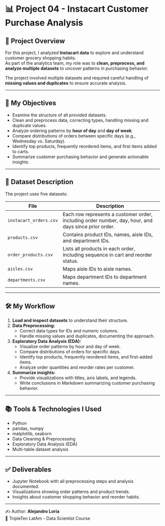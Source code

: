 # 📊 Project 04 - Instacart Customer Purchase Analysis  

## 📌 Project Overview  
For this project, I analyzed **Instacart data** to explore and understand customer grocery shopping habits.  
As part of the analytics team, my role was to **clean, preprocess, and analyze multiple datasets** to uncover patterns in purchasing behavior.  

The project involved multiple datasets and required careful handling of **missing values and duplicates** to ensure accurate analysis.  

---

## 🎯 My Objectives  
- Examine the structure of all provided datasets.  
- Clean and preprocess data, correcting types, handling missing and duplicate values.  
- Analyze ordering patterns by **hour of day** and **day of week**.  
- Compare distributions of orders between specific days (e.g., Wednesday vs. Saturday).  
- Identify top products, frequently reordered items, and first items added to carts.  
- Summarize customer purchasing behavior and generate actionable insights.  

---

## 📂 Dataset Description  
The project uses five datasets:  

| File                   | Description |
|------------------------|-------------|
| `instacart_orders.csv` | Each row represents a customer order, including order number, day, hour, and days since prior order. |
| `products.csv`         | Contains product IDs, names, aisle IDs, and department IDs. |
| `order_products.csv`   | Lists all products in each order, including sequence in cart and reorder status. |
| `aisles.csv`           | Maps aisle IDs to aisle names. |
| `departments.csv`      | Maps department IDs to department names. |

---

## 🛠️ My Workflow  
1. **Load and inspect datasets** to understand their structure.  
2. **Data Preprocessing:**  
   - Correct data types for IDs and numeric columns.  
   - Handle missing values and duplicates, documenting the approach.  
3. **Exploratory Data Analysis (EDA):**  
   - Visualize order patterns by hour and day of week.  
   - Compare distributions of orders for specific days.  
   - Identify top products, frequently reordered items, and first-added items.  
   - Analyze order quantities and reorder rates per customer.  
4. **Summarize insights:**  
   - Provide visualizations with titles, axis labels, and legends.  
   - Write conclusions in Markdown summarizing customer purchasing behavior.  

---

## 📚 Tools & Technologies I Used  
- Python  
- pandas, numpy  
- matplotlib, seaborn  
- Data Cleaning & Preprocessing  
- Exploratory Data Analysis (EDA)  
- Multi-table dataset analysis  

---

## ✅ Deliverables  
- Jupyter Notebook with all preprocessing steps and analysis documented.  
- Visualizations showing order patterns and product trends.  
- Insights about customer shopping behavior and reorder habits.  

---

✍️ Author: **Alejandro Loria**  
📅 TripleTen LatAm - Data Scientist Course  
